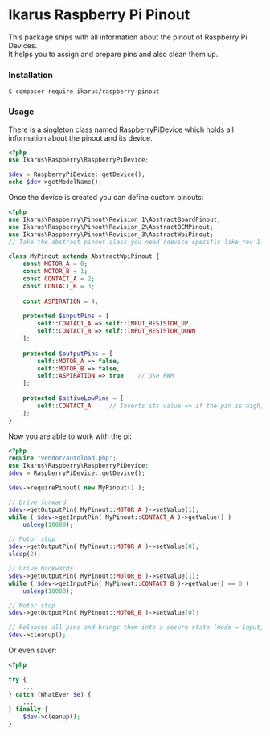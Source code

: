 # Ikarus Raspberry Pi Pinout

This package ships with all information about the pinout of Raspberry Pi Devices.  
It helps you to assign and prepare pins and also clean them up.

### Installation
```bin
$ composer require ikarus/raspberry-pinout
```

### Usage
There is a singleton class named RaspberryPiDevice which holds all information about the pinout and its device.
```php
<?php
use Ikarus\Raspberry\RaspberryPiDevice;

$dev = RaspberryPiDevice::getDevice();
echo $dev->getModelName();
```

Once the device is created you can define custom pinouts:
````php
<?php
use Ikarus\Raspberry\Pinout\Revision_1\AbstractBoardPinout;
use Ikarus\Raspberry\Pinout\Revision_2\AbstractBCMPinout;
use Ikarus\Raspberry\Pinout\Revision_3\AbstractWpiPinout;
// Take the abstract pinout class you need (device specific like rev 1-3) and you want to declare the pinout (bcm, wpi or board).

class MyPinout extends AbstractWpiPinout {
    const MOTOR_A = 0;
    const MOTOR_B = 1;
    const CONTACT_A = 2;
    const CONTACT_B = 3;
    
    const ASPIRATION = 4;
    
    protected $inputPins = [
        self::CONTACT_A => self::INPUT_RESISTOR_UP,
        self::CONTACT_B => self::INPUT_RESISTOR_DOWN
    ];
    
    protected $outputPins = [
        self::MOTOR_A => false,
        self::MOTOR_B => false,
        self::ASPIRATION => true    // Use PWM
    ];
    
    protected $activeLowPins = [
        self::CONTACT_A     // Inverts its value => if the pin is high, the value is 0.
    ];
}
````
Now you are able to work with the pi:
```php
<?php
require "vendor/autoload.php";
use Ikarus\Raspberry\RaspberryPiDevice;
$dev = RaspberryPiDevice::getDevice();

$dev->requirePinout( new MyPinout() );

// Drive forward
$dev->getOutputPin( MyPinout::MOTOR_A )->setValue(1);
while ( $dev->getInputPin( MyPinout::CONTACT_A )->getValue() )
    usleep(10000);

// Motor stop
$dev->getOutputPin( MyPinout::MOTOR_A )->setValue(0);
sleep(2);

// Drive backwards
$dev->getOutputPin( MyPinout::MOTOR_B )->setValue(1);
while ( $dev->getInputPin( MyPinout::CONTACT_B )->getValue() == 0 )
    usleep(10000);

// Motor stop
$dev->getOutputPin( MyPinout::MOTOR_B )->setValue(0);

// Releases all pins and brings them into a secure state (mode = input, value = 0 and resistor = none).
$dev->cleanup();
```
Or even saver:

```php
<?php

try {
    ...
} catch (WhatEver $e) {
    ...
} finally {
    $dev->cleanup();
}

```